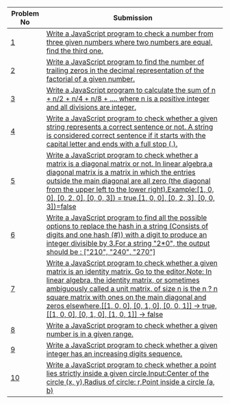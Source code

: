 | Problem No                                                            | Submission                                                     |
| --------------------------------------------------------------------- | -------------------------------------------------------------- |
| [1](https://github.com/abdullah-al-feroz/JavaScript--Problem--Solve/tree/main/Basic%20150%20Problems/111-120) | [Write a JavaScript program to check a number from three given numbers where two numbers are equal, find the third one.](https://github.com/abdullah-al-feroz/JavaScript--Problem--Solve/tree/main/Basic%20150%20Problems/111-120)               |
| [2](https://github.com/abdullah-al-feroz/JavaScript--Problem--Solve/tree/main/Basic%20150%20Problems/111-120) | [Write a JavaScript program to find the number of trailing zeros in the decimal representation of the factorial of a given number.](https://github.com/abdullah-al-feroz/JavaScript--Problem--Solve/tree/main/Basic%20150%20Problems/111-120)       |
| [3](https://github.com/abdullah-al-feroz/JavaScript--Problem--Solve/tree/main/Basic%20150%20Problems/111-120) |[Write a JavaScript program to calculate the sum of n + n/2 + n/4 + n/8 + .... where n is a positive integer and all divisions are integer.](https://github.com/abdullah-al-feroz/JavaScript--Problem--Solve/tree/main/Basic%20150%20Problems/111-120) |
| [4](https://github.com/abdullah-al-feroz/JavaScript--Problem--Solve/tree/main/Basic%20150%20Problems/111-120) | [Write a JavaScript program to check whether a given string represents a correct sentence or not. A string is considered correct sentence if it starts with the capital letter and ends with a full stop (.).](https://github.com/abdullah-al-feroz/JavaScript--Problem--Solve/tree/main/Basic%20150%20Problems/111-120)             |
| [5](https://github.com/abdullah-al-feroz/JavaScript--Problem--Solve/tree/main/Basic%20150%20Problems/111-120) | [Write a JavaScript program to check whether a matrix is a diagonal matrix or not. In linear algebra,a diagonal matrix is a matrix in which the entries outside the main diagonal are all zero (the diagonal from the upper left to the lower right).Example:[1, 0, 0], [0, 2, 0], [0, 0, 3]) = true,[1, 0, 0], [0, 2, 3], [0, 0, 3])=false](https://github.com/abdullah-al-feroz/JavaScript--Problem--Solve/tree/main/Basic%20150%20Problems/111-120)         |
| [6](https://github.com/abdullah-al-feroz/JavaScript--Problem--Solve/tree/main/Basic%20150%20Problems/111-120) | [Write a JavaScript program to find all the possible options to replace the hash in a string (Consists of digits and one hash (#)) with a digit to produce an integer divisible by 3.For a string "2*0", the output should be : ["210", "240", "270"]](https://github.com/abdullah-al-feroz/JavaScript--Problem--Solve/tree/main/Basic%20150%20Problems/111-120) |
| [7](https://github.com/abdullah-al-feroz/JavaScript--Problem--Solve/tree/main/Basic%20150%20Problems/111-120) | [Write a JavaScript program to check whether a given matrix is an identity matrix. Go to the editor.Note: In linear algebra, the identity matrix, or sometimes ambiguously called a unit matrix, of size n is the n ? n square matrix with ones on the main diagonal and zeros elsewhere.[[1, 0, 0], [0, 1, 0], [0, 0, 1]] -> true,[[1, 0, 0], [0, 1, 0], [1, 0, 1]] -> false](https://github.com/abdullah-al-feroz/JavaScript--Problem--Solve/tree/main/Basic%20150%20Problems/111-120)        |
| [8](https://github.com/abdullah-al-feroz/JavaScript--Problem--Solve/tree/main/Basic%20150%20Problems/111-120) | [Write a JavaScript program to check whether a given number is in a given range.](https://github.com/abdullah-al-feroz/JavaScript--Problem--Solve/tree/main/Basic%20150%20Problems/111-120)             |
| [9](https://github.com/abdullah-al-feroz/JavaScript--Problem--Solve/tree/main/Basic%20150%20Problems/111-120) | [Write a JavaScript program to check whether a given integer has an increasing digits sequence.](https://github.com/abdullah-al-feroz/JavaScript--Problem--Solve/tree/main/Basic%20150%20Problems/111-120) |
| [10](https://github.com/abdullah-al-feroz/JavaScript--Problem--Solve/tree/main/Basic%20150%20Problems/111-120)| [Write a JavaScript program to check whether a point lies strictly inside a given circle.Input:Center of the circle (x, y),Radius of circle: r,Point inside a circle (a, b)](https://github.com/abdullah-al-feroz/JavaScript--Problem--Solve/tree/main/Basic%20150%20Problems/111-120) |

